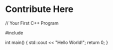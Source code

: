 
<h1>Contribute Here</h1>
// Your First C++ Program

#include <iostream>

int main() {
    std::cout << "Hello World!";
    return 0;
}
